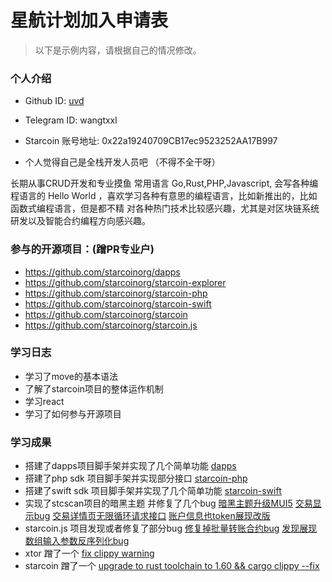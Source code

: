 

# 星航计划加入申请表

> 以下是示例内容，请根据自己的情况修改。

### 个人介绍

* Github ID: [uvd](https://github.com/uvd)

* Telegram ID: wangtxxl

* Starcoin 账号地址: 0x22a19240709CB17ec9523252AA17B997

* 个人觉得自己是全栈开发人员吧 （不得不全干呀）

长期从事CRUD开发和专业摸鱼
常用语言 Go,Rust,PHP,Javascript,
会写各种编程语言的 Hello World ，喜欢学习各种有意思的编程语言，比如新推出的，比如函数式编程语言，但是都不精
对各种热门技术比较感兴趣，尤其是对区块链系统研发以及智能合约编程方向感兴趣。


### 参与的开源项目：(蹭PR专业户)

* https://github.com/starcoinorg/dapps
* https://github.com/starcoinorg/starcoin-explorer
* https://github.com/starcoinorg/starcoin-php
* https://github.com/starcoinorg/starcoin-swift
* https://github.com/starcoinorg/starcoin
* https://github.com/starcoinorg/starcoin.js


### 学习日志

* 学习了move的基本语法
* 了解了starcoin项目的整体运作机制
* 学习react
* 学习了如何参与开源项目

### 学习成果

* 搭建了dapps项目脚手架并实现了几个简单功能 [dapps](https://github.com/starcoinorg/dapps)
* 搭建了php sdk 项目脚手架并实现部分接口 [starcoin-php](https://github.com/starcoinorg/starcoin-php)
* 搭建了swift sdk 项目脚手架并实现了几个简单功能 [starcoin-swift](https://github.com/starcoinorg/starcoin-swift)
* 实现了stcscan项目的暗黑主题 并修复了几个bug [暗黑主题升级MUI5](https://github.com/starcoinorg/starcoin-explorer/pull/138)
   [交易显示bug](https://github.com/starcoinorg/starcoin-explorer/pull/139) 
   [交易详情页无限循环请求接口](https://github.com/starcoinorg/starcoin-explorer/pull/149)
   [账户信息也token展现改版](https://github.com/starcoinorg/starcoin-explorer/pull/152)
* starcoin.js 项目发现或者修复了部分bug  [修复掉批量转账合约bug](https://github.com/starcoinorg/starcoin.js/pull/47)
  [发现展现数组输入参数反序列化bug](https://github.com/starcoinorg/starcoin.js/issues/52)
* xtor 蹭了一个  [fix clippy warning](https://github.com/starcoinorg/xtor/pull/6)
* starcoin 蹭了一个  [upgrade to rust toolchain to 1.60 && cargo clippy --fix](https://github.com/starcoinorg/starcoin/pull/3335)


